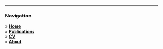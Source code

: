 --------------------------
### Navigation

&raquo; **[Home](/)**  
&raquo; **[Publications](/publications)**  
&raquo; **[CV](/cv)**  
&raquo; **[About](/about)**  
